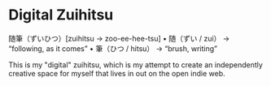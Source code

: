 # Digital Zuihitsu

随筆（ずいひつ）[zuihitsu → zoo-ee-hee-tsu]
•	随（ずい / zui） → “following, as it comes”
•	筆（ひつ / hitsu） → “brush, writing”

This is my "digital" zuihitsu, which is my attempt to create an independently creative space for myself that lives in out on the open indie web.